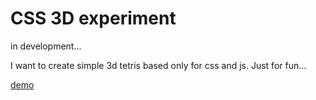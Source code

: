CSS 3D experiment
================

in development...

I want to create simple 3d tetris based only for css and js. Just for fun...

[demo](http://lafin.github.io/js-css-3d-tetris)
